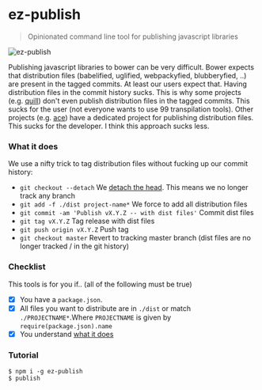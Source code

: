 # ez-publish
> Opinionated command line tool for publishing javascript libraries

![ez-publish](http://imgs.xkcd.com/comics/tools.png)

Publishing javascript libraries to bower can be very difficult. Bower expects that distribution files (babelified, uglified, webpackyfied, blubberyfied, ..) are present in the tagged commits. At least our users expect that. Having distribution files in the commit history sucks. This is why some projects (e.g. [quill](https://github.com/quilljs/quill/)) don't even publish distribution files in the tagged commits. This sucks for the user (not everyone wants to use 99 transpilation tools). Other projects (e.g. [ace](https://github.com/ajaxorg/ace-builds)) have a dedicated project for publishing distribution files. This sucks for the developer. I think this approach sucks less.

### What it does

We use a nifty trick to tag distribution files without fucking up our commit history:

* `git checkout --detach` We [detach the head](https://git-scm.com/docs/git-checkout#_detached_head). This means we no longer track any branch
* `git add -f ./dist project-name*` We force to add all distribution files
* `git commit -am 'Publish vX.Y.Z -- with dist files'` Commit dist files
* `git tag vX.Y.Z` Tag release with dist files
* `git push origin vX.Y.Z` Push tag
* `git checkout master` Revert to tracking master branch (dist files are no longer tracked / in the git history)

### Checklist

This tools is for you if.. (all of the following must be true)

- [x] You have a `package.json`.
- [x] All files you want to distribute are in `./dist` or match `./PROJECTNAME*`.Where `PROJECTNAME` is given by `require(package.json).name`
- [x] You understand [what it does](#what-it-does)

### Tutorial

```
$ npm i -g ez-publish
$ publish
```
